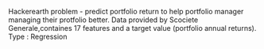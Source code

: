 Hackerearth problem - predict portfolio return to help portfolio manager managing their protfolio better. Data provided by
Scociete Generale,containes 17 features and a target value (portfolio annual returns). 
Type : Regression 

